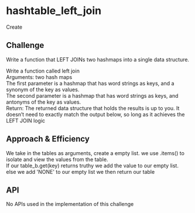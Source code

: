 # hashtable_left_join
Create
## Challenge
Write a function that LEFT JOINs two hashmaps into a single data structure.

Write a function called left join \
Arguments: two hash maps \
The first parameter is a hashmap that has word strings as keys, and a synonym of the key as values. \
The second parameter is a hashmap that has word strings as keys, and antonyms of the key as values. \
Return: The returned data structure that holds the results is up to you. It doesn’t need to exactly match the output below, so long as it achieves the LEFT JOIN logic

## Approach & Efficiency
We take in the tables as arguments, create a empty list. we use .items() to isolate and view the values from the table. \
If our table_b.get(key) returns truthy we add the value to our empty list. \
else we add 'NONE' to our empty list
we then return our table

## API
No APIs used in the implementation of this challenge
